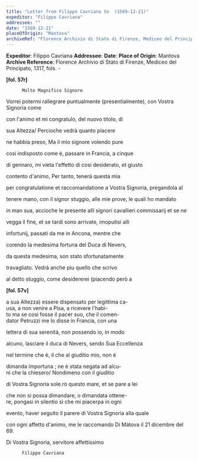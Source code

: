 ```yaml
---
title: "Letter from Filippo Cavriana to  (1569-12-21)"
expeditor: "Filippo Cavriana"
addressee: ""
date: "1569-12-21"
placeOfOrigin: "Mantova"
archiveRef: "Florence Archivio di Stato di Firenze, Mediceo del Principato, 1317, fols. -"
---
```


**Expeditor**: Filippo Cavriana
**Addressee**: 
**Date**: 
**Place of Origin**: Mantova
**Archive Reference**: Florence Archivio di Stato di Firenze, Mediceo del Principato, 1317, fols. -


    
      
        
**[fol. 57r]**

        
            

          Molto Magnifico Signore
        


        
            
Vorrei potermi rallegrare puntualmente (presentialmente), con Vostra Signoria come
            
con l'animo et mi congratulo, del nuovo titolo, di
            
sua Altezza/ Percioche vedrà quanto piacere
            
ne habbia preso, Ma il mio signore volendo pure
            
cosi indisposto come è, passare in Francia, a cinque
            
di gennaro, mi vieta l'effetto di cosi desiderato, et giusto
            
contento d'animo, Per tanto, tenerà questa mia
            
per congratulatione et raccomandatione a Vostra Signoria, pregandola al
            
tenere mano, con il signor stuggio, alle mie prove, le quali ho mandato
            
in man sua, accioche le presente alli signori cavallieri commissarij et se ne
            
vegga il fine, et se tardi sono arrivate, imoputisi alli
            
infortunij, passati da me in Ancona, mentre che
            
corendo la medesima fortuna del Duca di Nevers,
            
da questa medesima, son stato sfortunatamente
            
travagliato. Vedrà anche piu quello che scrivo
            
al detto stuggio, come desidererei (piacendo però a
        


        
**[fol. 57v]**

        
            
a sua Altezza) essere dispensato per legittima ca-  
usa, a non venire a Pisa, a ricevere l'habi-  
to ma se cosi fosse il pacer suo, che il comen-  
dator Petruzzi me lo disse in Francia, con una
            
lettera di sua serenità, non possendo io, in modo
            
alcuno, lasciare il duca di Nevers, sendo Sua Eccellenza
            
nel termine che è, il che al giuditio mio, non é
            
dimanda importuna ; ne è stata negata ad alcu-  
ni che la chiesero/ Nondimeno con il giuditio
            
di Vostra Signoria sole.rò questo mare, et se pare a lei
            
che non si possa dimandare, o dimandata ottene-  
re, pongasi in silentio si che mi piacerpa in ogni
            
evento, haver seguito il parere di Vostra Signoria alla quale
            
con ogni affetto d'animo, me le raccomando Di Mátova il 21 dicembre del 69.
        


        
            
Di Vostra Signoria, servitore affettissimo
            

          Filippo Cavriana
        


      
    
  